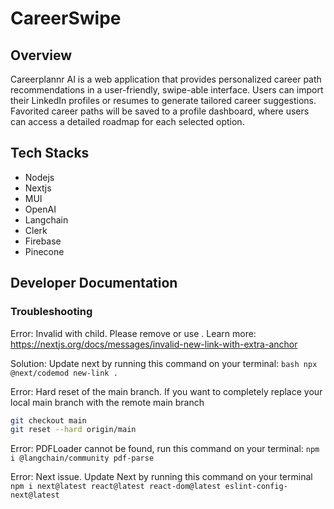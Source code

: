 # CareerSwipe

## Overview
Careerplannr AI is a web application that provides personalized career path recommendations in a user-friendly, swipe-able interface. Users can import their LinkedIn profiles or resumes to generate tailored career suggestions. Favorited career paths will be saved to a profile dashboard, where users can access a detailed roadmap for each selected option.

## Tech Stacks
* Nodejs
* Nextjs
* MUI
* OpenAI
* Langchain
* Clerk
* Firebase
* Pinecone


## Developer Documentation
### Troubleshooting

Error: Invalid <Link> with <a> child. Please remove <a> or use <Link legacyBehavior>.
Learn more: https://nextjs.org/docs/messages/invalid-new-link-with-extra-anchor

Solution: Update next by running this command on your terminal: 
```bash npx @next/codemod new-link .```

Error: Hard reset of the main branch. If you want to completely replace your local main branch
with the remote main branch
```bash
git checkout main
git reset --hard origin/main
```

Error: PDFLoader cannot be found, run this command on your terminal:
```npm i @langchain/community pdf-parse```

Error: Next issue. Update  Next by running this command on your terminal
```npm i next@latest react@latest react-dom@latest eslint-config-next@latest```